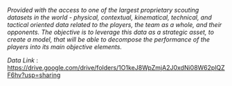 *Provided with the access to one of the largest proprietary scouting datasets in the world - physical, contextual, kinematical, technical, and tactical oriented data related to the players, the team as a whole, and their opponents. The objective is to leverage this data as a strategic asset, to create a model, that will be able to decompose the performance of the players into its main objective elements.*

*Data Link* : https://drive.google.com/drive/folders/1O1keJ8WpZmjA2J0xdNi08W62plQZF6hv?usp=sharing
